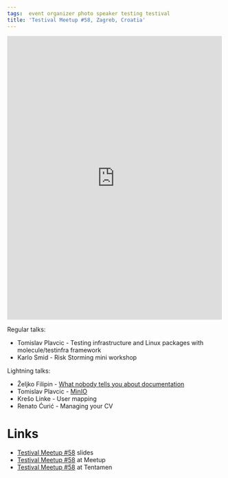 ```yaml
---
tags:  event organizer photo speaker testing testival
title: 'Testival Meetup #58, Zagreb, Croatia'
---
```

<iframe src="https://www.facebook.com/plugins/post.php?href=https%3A%2F%2Fwww.facebook.com%2Fmedia%2Fset%2F%3Fset%3Da.10157975394007290%26type%3D3&width=500" width="500" height="659" style="border:none;overflow:hidden" scrolling="no" frameborder="0" allowTransparency="true" allow="encrypted-media"></iframe>

Regular talks:

- Tomislav Plavcic - Testing infrastructure and Linux packages with molecule/testinfra framework
- Karlo Smid - Risk Storming mini workshop

Lightning talks:

- Željko Filipin - [What nobody tells you about documentation](https://www.divio.com/blog/documentation/)
- Tomislav Plavcic - [MinIO](https://min.io/)
- Krešo Linke - User mapping
- Renato Ćurić - Managing your CV

# Links

- [Testival Meetup #58](https://github.com/zeljkofilipin/testival/tree/master/files/58) slides
- [Testival Meetup #58](https://www.meetup.com/testival/events/268923697/) at Meetup
- [Testival Meetup #58](https://blog.tentamen.eu/meetup-and-learn-infrastructure-as-code-and-risk-storming-tabletop-game/) at Tentamen
